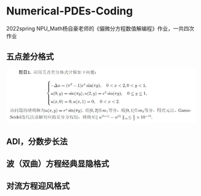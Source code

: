 # Numerical-PDEs-Coding
2022spring NPU_Math杨自豪老师的《偏微分方程数值解编程》作业，一共四次作业
## 五点差分格式
![题目1](https://raw.githubusercontent.com/Pochestina-zh/Numerical-PDEs-Coding/main/Five-points%20Difference%20Method/5-points%20Difference.jpg)
## ADI，分数步长法

## 波（双曲）方程经典显隐格式

## 对流方程迎风格式
